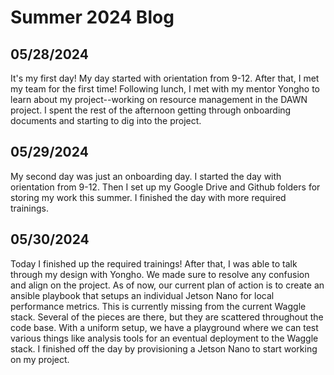 # Summer 2024 Blog

## 05/28/2024
It's my first day! My day started with orientation from 9-12. After that, I met my team for the first time! Following lunch, I met with my mentor Yongho to learn about my project--working on resource management in the DAWN project. I spent the rest of the afternoon getting through onboarding documents and starting to dig into the project.

## 05/29/2024
My second day was just an onboarding day. I started the day with orientation from 9-12. Then I set up my Google Drive and Github folders for storing my work this summer. I finished the day with more required trainings.

## 05/30/2024
Today I finished up the required trainings! After that, I was able to talk through my design with Yongho. We made sure to resolve any confusion and align on the project. As of now, our current plan of action is to create an ansible playbook that setups an individual Jetson Nano for local performance metrics. This is currently missing from the current Waggle stack. Several of the pieces are there, but they are scattered throughout the code base. With a uniform setup, we have a playground where we can test various things like analysis tools for an eventual deployment to the Waggle stack. I finished off the day by provisioning a Jetson Nano to start working on my project.
